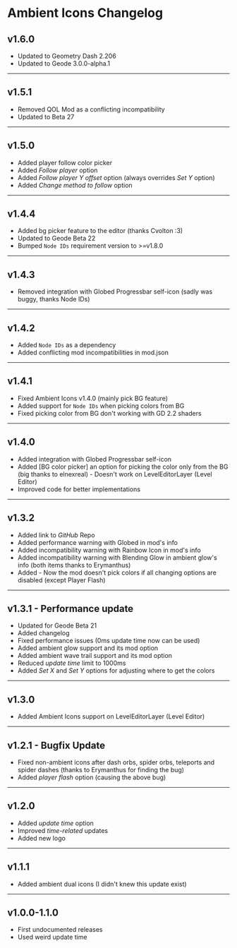 # Ambient Icons Changelog

## v1.6.0

- <cy>Updated</c> to Geometry Dash 2.206
- <cy>Updated</c> to Geode 3.0.0-alpha.1

---

## v1.5.1

- <cy>Removed</c> QOL Mod as a conflicting incompatibility
- <cy>Updated</c> to Beta 27

---

## v1.5.0

- <cy>Added</c> player follow color picker
- <cy>Added</c> *Follow player* option
- <cy>Added</c> *Follow player Y offset* option (always overrides *Set Y* option)
- <cy>Added</c> *Change method to follow* option

---

## v1.4.4

- <cy>Added</c> bg picker feature to the editor (thanks Cvolton :3)
- <cy>Updated</c> to Geode Beta 22
- <cy>Bumped</c> `Node IDs` requirement version to >=v1.8.0

---

## v1.4.3

- <cy>Removed</c> integration with Globed Progressbar self-icon (sadly was buggy, thanks Node IDs)

---

## v1.4.2

- <cy>Added</c> `Node IDs` as a dependency
- <cy>Added</cy> conflicting mod incompatibilities in mod.json

---

## v1.4.1

- <cy>Fixed</c> Ambient Icons v1.4.0 (mainly pick BG feature)
- <cy>Added</c> support for `Node IDs` when picking colors from BG
- <cy>Fixed</c> picking color from BG don't working with GD 2.2 shaders

---

## v1.4.0

- <cy>Added</c> integration with Globed Progressbar self-icon
- <cy>Added</c> [BG color picker] an option for picking the color only from the BG (big thanks to elnexreal) - Doesn't work on LevelEditorLayer (Level Editor)
- <cy>Improved</c> code for better implementations

---

## v1.3.2

- <cy>Added</c> link to *GitHub* Repo
- <cy>Added</c> performance warning with Globed in mod's info
- <cy>Added</c> incompatibility warning with Rainbow Icon in mod's info
- <cy>Added</c> incompatibility warning with Blending Glow in ambient glow's info (both items thanks to Erymanthus)
- <cy>Added</c> - Now the mod doesn't pick colors if all changing options are disabled (except Player Flash)

---

## v1.3.1 - Performance update

- <cy>Updated</c> for Geode Beta 21
- <cy>Added</c> changelog
- <cy>Fixed</c> performance issues (0ms update time now can be used)
- <cy>Added</c> ambient glow support and its mod option
- <cy>Added</c> ambient wave trail support and its mod option
- <cy>Reduced</c> *update time* limit to 1000ms
- <cy>Added</c> *Set X* and *Set Y* options for adjusting where to get the colors

---

## v1.3.0

- <cy>Added</c> Ambient Icons support on LevelEditorLayer (Level Editor)

---

## v1.2.1 - Bugfix Update

- <cy>Fixed</c> non-ambient icons after dash orbs, spider orbs, teleports and spider dashes (thanks to Erymanthus for finding the bug)
- <cy>Added</c> *player flash* option (causing the above bug)

---

## v1.2.0

- <cy>Added</c> *update time* option
- <cy>Improved</c> *time-related* updates
- <cy>Added</c> new logo

---

## v1.1.1

- <cy>Added</c> ambient dual icons (I didn't knew this update exist)

---

## v1.0.0-1.1.0

- First undocumented releases
- Used weird update time
